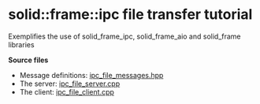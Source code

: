 # solid::frame::ipc file transfer tutorial

Exemplifies the use of solid_frame_ipc, solid_frame_aio and solid_frame libraries

__Source files__
 * Message definitions: [ipc_file_messages.hpp](ipc_file_messages.hpp)
 * The server: [ipc_file_server.cpp](ipc_file_server.cpp)
 * The client: [ipc_file_client.cpp](ipc_file_client.cpp)
